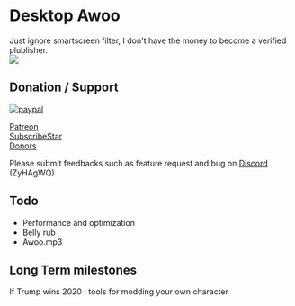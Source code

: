 # Desktop Awoo
Just ignore smartscreen filter, I don't have the money to become a verified plublisher.  
![](https://media.giphy.com/media/2A8tpeQUkIbhy2mTVK/giphy.gif)  

## Donation / Support
[![paypal](https://www.paypalobjects.com/en_US/i/btn/btn_donateCC_LG.gif)](https://www.paypal.com/cgi-bin/webscr?cmd=_s-xclick&hosted_button_id=8XY4T3WK9REWY)

[Patreon](https://www.patreon.com/user?u=18345186)  
[SubscribeStar](https://www.subscribestar.com/desktop-awoo)  
[Donors](http://18.206.120.170/)

Please submit feedbacks such as feature request and bug on [Discord](https://discord.gg/ZyHAgWQ) (ZyHAgWQ)

## Todo
- Performance and optimization
- Belly rub
- Awoo.mp3

## Long Term milestones
If Trump wins 2020 : tools for modding your own character
